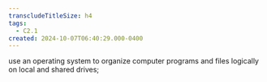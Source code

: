 ```yaml
---
transcludeTitleSize: h4
tags:
  - C2.1
created: 2024-10-07T06:40:29.000-0400
---
```

use an operating system to organize computer programs and files logically on local and shared drives; 
